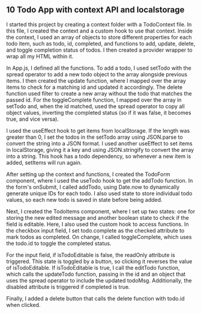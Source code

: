 ## 10 Todo App with context API and localstorage

I started this project by creating a context folder with a TodoContext file. In this file, I created the context and a custom hook to use that context. Inside the context, I used an array of objects to store different properties for each todo item, such as todo, id, completed, and functions to add, update, delete, and toggle completion status of todos. I then created a provider wrapper to wrap all my HTML within it.

In App.js, I defined all the functions. To add a todo, I used setTodo with the spread operator to add a new todo object to the array alongside previous items. I then created the update function, where I mapped over the array items to check for a matching id and updated it accordingly. The delete function used filter to create a new array without the todo that matches the passed id. For the toggleComplete function, I mapped over the array in setTodo and, when the id matched, used the spread operator to copy all object values, inverting the completed status (so if it was false, it becomes true, and vice versa).

I used the useEffect hook to get items from localStorage. If the length was greater than 0, I set the todos in the setTodo array using JSON.parse to convert the string into a JSON format. I used another useEffect to set items in localStorage, giving it a key and using JSON.stringify to convert the array into a string. This hook has a todo dependency, so whenever a new item is added, setItems will run again.

After setting up the context and functions, I created the TodoForm component, where I used the useTodo hook to get the addTodo function. In the form's onSubmit, I called addTodo, using Date.now to dynamically generate unique IDs for each todo. I also used state to store individual todo values, so each new todo is saved in state before being added.

Next, I created the TodoItems component, where I set up two states: one for storing the new edited message and another boolean state to check if the field is editable. Here, I also used the custom hook to access functions. In the checkbox input field, I set todo.complete as the checked attribute to mark todos as completed. On change, I called toggleComplete, which uses the todo.id to toggle the completed status.

For the input field, if isTodoEditable is false, the readOnly attribute is triggered. This state is toggled by a button, so clicking it reverses the value of isTodoEditable. If isTodoEditable is true, I call the editTodo function, which calls the updateTodo function, passing in the id and an object that uses the spread operator to include the updated todoMsg. Additionally, the disabled attribute is triggered if completed is true.

Finally, I added a delete button that calls the delete function with todo.id when clicked.